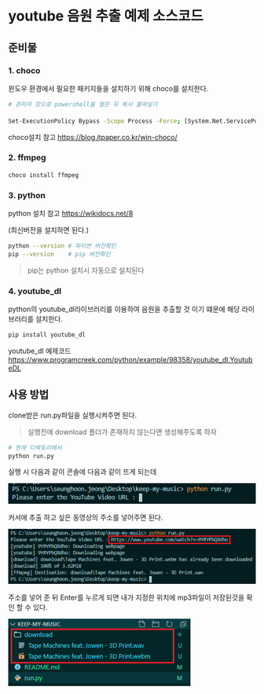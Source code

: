 # youtube 음원 추출 예제 소스코드



## 준비물

### 1. choco

윈도우 환경에서 필요한 패키지들을 설치하기 위해 choco를 설치한다.

```sh
# 관리자 창으로 powershell을 열은 뒤 복사 붙여넣기

Set-ExecutionPolicy Bypass -Scope Process -Force; [System.Net.ServicePointManager]::SecurityProtocol = [System.Net.ServicePointManager]::SecurityProtocol -bor 3072; iex ((New-Object System.Net.WebClient).DownloadString('https://chocolatey.org/install.ps1'))
```

choco설치 참고 https://blog.itpaper.co.kr/win-choco/



### 2.  ffmpeg

```powershell
choco install ffmpeg
```



### 3. python

python 설치 참고 https://wikidocs.net/8

(최신버전을 설치하면 된다.)

```sh
python --version # 파이썬 버전확인
pip --version	 # pip 버전확인
```

> pip는 python 설치시 자동으로 설치된다



### 4. youtube_dl

python의 youtube_dl라이브러리를 이용하여 음원을 추출할 것 이기 떄문에 해당 라이브러리를 설치한다.

```powershell
pip install youtube_dl
```

youtube_dl 예제코드 https://www.programcreek.com/python/example/98358/youtube_dl.YoutubeDL

## 사용 방법

clone받은 run.py파일을 실행시켜주면 된다.

> 실행전에 download 폴더가 존재하지 않는다면 생성해주도록 하자

```sh
# 현재 디렉토리에서
python run.py
```

실행 시 다음과 같이 콘솔에 다음과 같이 뜨게 되는데

![실행화면](https://github.com/shoon2430/keep-my-music/blob/master/img/실행화면.png)

커서에 추출 하고 싶은 동영상의 주소를 넣어주면 된다.

![결과](https://github.com/shoon2430/keep-my-music/blob/master/img/결과.png)

주소를 넣어 준 뒤 Enter를 누르게 되면 내가 지정한 위치에 mp3파일이 저장된것을 확인 할 수 있다.

![파일저장결과](https://github.com/shoon2430/keep-my-music/blob/master/img/파일저장결과.png)

